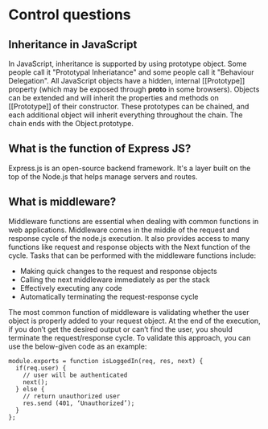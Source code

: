 # Control questions

## Inheritance in JavaScript

In JavaScript, inheritance is supported by using prototype object. 
Some people call it "Prototypal Inheriatance" and some people call it "Behaviour Delegation".
All JavaScript objects have a hidden, internal [[Prototype]] property (which may be exposed through __proto__ in some browsers). 
Objects can be extended and will inherit the properties and methods on [[Prototype]] of their constructor.
These prototypes can be chained, and each additional object will inherit everything throughout the chain. 
The chain ends with the Object.prototype.

## What is the function of Express JS?

Express.js is an open-source backend framework.
It's a layer built on the top of the Node.js that helps manage servers and routes.

## What is middleware?
Middleware functions are essential when dealing with common functions in web applications.
Middleware comes in the middle of the request and response cycle of the node.js execution. 
It also provides access to many functions like request and response objects with the Next function of the cycle.
Tasks that can be performed with the middleware functions include:
- Making quick changes to the request and response objects
- Calling the next middleware immediately as per the stack
- Effectively executing any code
- Automatically terminating the request-response cycle

The most common function of middleware is validating whether the user object is properly added to your request object. 
At the end of the execution, if you don’t get the desired output or can’t find the user, you should terminate the request/response cycle. 
To validate this approach, you can use the below-given code as an example:
```
module.exports = function isLoggedIn(req, res, next) {
  if(req.user) {
    // user will be authenticated
    next();
  } else {
    // return unauthorized user
    res.send (401, ‘Unauthorized’);
  }
};
```







